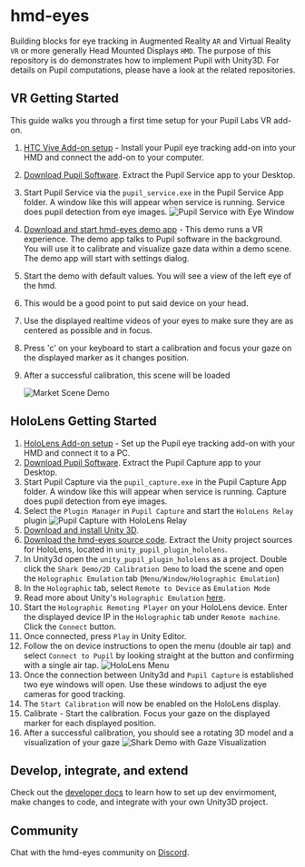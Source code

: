 hmd-eyes
========

Building blocks for eye tracking in Augmented Reality `AR` and Virtual Reality `VR` or more generally Head Mounted Displays `HMD`. The purpose of this repository is do demonstrates how to implement Pupil with Unity3D. For details on Pupil computations, please have a look at the related repositories.


## VR Getting Started

This guide walks you through a first time setup for your Pupil Labs VR add-on.

1. [HTC Vive Add-on setup](https://docs.pupil-labs.com/#htc-vive-add-on) - Install your Pupil eye tracking add-on into your HMD and connect the add-on to your computer. 
1. [Download Pupil Software](https://github.com/pupil-labs/pupil/releases). Extract the Pupil Service app to your Desktop.
1. Start Pupil Service via the `pupil_service.exe` in the Pupil Service App folder. A window like this will appear when service is running. Service does pupil detection from eye images. ![Pupil Service with Eye Window](GettingStarted/EyeWindow.png)
1. [Download and start hmd-eyes demo app](https://github.com/pupil-labs/hmd-eyes/releases) - This demo runs a VR experience. The demo app talks to Pupil software in  the background. You will use it to calibrate and visualize gaze data within a demo scene. The demo app will start with settings dialog. <!-- insert image of app demo dialog -->
1. Start the demo with default values. You will see a view of the left eye of the hmd.
1. This would be a good point to put said device on your head.
2. Use the displayed realtime videos of your eyes to make sure they are as centered as possible and in focus.
3. Press 'c' on your keyboard to start a calibration and focus your gaze on the displayed marker as it changes position.
4. After a successful calibration, this scene will be loaded 

	![Market Scene Demo](GettingStarted/2DMarketScene.png)


## HoloLens Getting Started

1. [HoloLens Add-on setup](https://docs.pupil-labs.com/#hololens-add-on) - Set up the Pupil eye tracking add-on with your HMD and connect it to a PC.
1. [Download Pupil Software](https://github.com/pupil-labs/pupil/releases/latest). Extract the Pupil Capture app to your Desktop.
1. Start Pupil Capture via the `pupil_capture.exe` in the Pupil Capture App folder. A window like this will appear when service is running. Capture does pupil detection from eye images.
1. Select the `Plugin Manager` in `Pupil Capture` and start the `HoloLens Relay` plugin ![Pupil Capture with HoloLens Relay](GettingStarted/PupilCaptureWithHoloLensRelay.png)
1. [Download and install Unity 3D](https://store.unity.com/).
1. [Download the hmd-eyes source code](https://github.com/pupil-labs/hmd-eyes/releases/latest). Extract the Unity project sources for HoloLens, located in `unity_pupil_plugin_hololens`.
1. In Unity3d open the `unity_pupil_plugin_hololens` as a project. Double click the `Shark Demo/2D Calibration Demo` to load the scene and open the `Holographic Emulation` tab (`Menu/Window/Holographic Emulation`)
1. In the `Holographic` tab, select `Remote to Device` as `Emulation Mode`
1. Read more about Unity's `Holographic Emulation` [here](https://docs.unity3d.com/550/Documentation/Manual/windowsholographic-emulation.html).
1. Start the `Holographic Remoting Player` on your HoloLens device. Enter the displayed device IP in the `Holographic` tab under `Remote machine`. Click the `Connect` button.
1. Once connected, press `Play` in Unity Editor.
1. Follow the on device instructions to open the menu (double air tap) and select `Connect to Pupil` by looking straight at the button and confirming with a single air tap. ![HoloLens Menu](GettingStarted/HoloLensMenu.png)
1. Once the connection between Unity3d and `Pupil Capture` is established two eye windows will open. Use these windows to adjust the eye cameras for good tracking.
1. The `Start Calibration` will now be enabled on the HoloLens display.
1. Calibrate - Start the calibration. Focus your gaze on the displayed marker for each displayed position.
1. After a successful calibration, you should see a rotating 3D model  and a visualization of your gaze ![Shark Demo with Gaze Visualization](GettingStarted/2DDemoHoloLens.png)

## Develop, integrate, and extend

Check out the [developer docs](Developer.md) to learn  how to set up dev envirmoment, make changes to code, and integrate with your own Unity3D project.

## Community

Chat with the hmd-eyes community on [Discord](https://discord.gg/PahDtSH).
